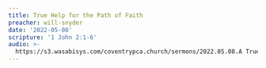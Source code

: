 ```yaml
---
title: True Help for the Path of Faith
preacher: will-snyder
date: '2022-05-08'
scripture: '1 John 2:1-6'
audio: >-
  https://s3.wasabisys.com/coventrypca.church/sermons/2022.05.08.A True Help for the Path of Faith - Will Snyder.mp3
---
```

